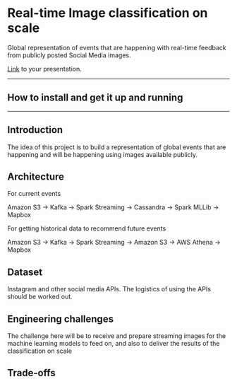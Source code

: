# Real-time Image classification on scale

Global representation of events that are happening with real-time feedback from publicly posted Social Media images. 

[Link](#) to your presentation.

<hr/>

## How to install and get it up and running


<hr/>

## Introduction
The idea of this project is to build a representation of global events that are happening and will be happening using images available publicly.
## Architecture
For current events

Amazon S3 -> Kafka -> Spark Streaming -> Cassandra -> Spark MLLib -> Mapbox 

For getting historical data to recommend future events

Amazon S3 -> Kafka -> Spark Streaming -> Amazon S3 -> AWS Athena -> Mapbox 

## Dataset
Instagram and other social media APIs. The logistics of using the APIs should be worked out.
## Engineering challenges
The challenge here will be to receive and prepare streaming images for the machine learning models to feed on, and also to deliver the results of the classification on scale

## Trade-offs
